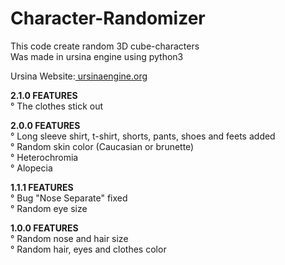 # Character-Randomizer

This code create random 3D cube-characters
<br>
Was made in ursina engine using python3
<br>

<p>Ursina Website:<a href="ursinaengine.org" target="_blank"> ursinaengine.org</a></p>

<p><b>2.1.0 FEATURES</b>
<br>
° The clothes stick out
</p>

<p><b>2.0.0 FEATURES</b>
<br>
° Long sleeve shirt, t-shirt, shorts, pants, shoes and feets added <br>
° Random skin color (Caucasian or brunette) <br>
° Heterochromia <br>
° Alopecia
</p>

<p><b>1.1.1 FEATURES</b>
<br>
° Bug "Nose Separate" fixed
<br>
° Random eye size
</p>

<p><b>1.0.0 FEATURES</b>
<br>
° Random nose and hair size <br>
° Random hair, eyes and clothes color
</p>
